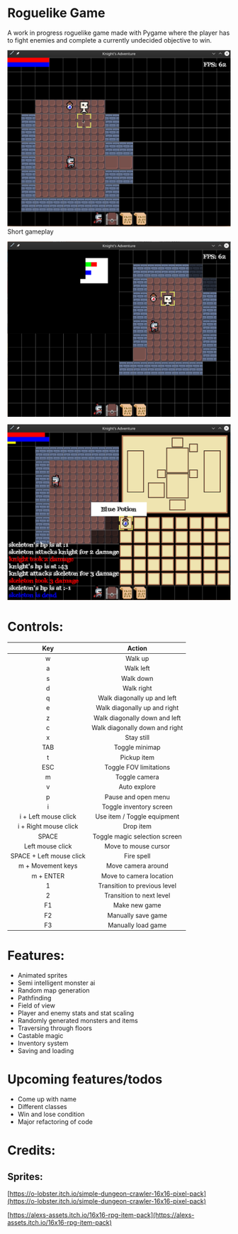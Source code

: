 # Roguelike Game
A work in progress roguelike game made with Pygame where the player has to fight enemies and complete a currently undecided objective to win.

![Demo](resource/readme/Demo.gif)
Short gameplay

![Still](resource/readme/Still.png)

![Inventory](resource/readme/Inventory.png)

# Controls:

| Key | Action |
|:---:|:---:|
| w   | Walk up |
| a   | Walk left |
| s   | Walk down |
| d   | Walk right |
| q   | Walk diagonally up and left |
| e   | Walk diagonally up and right |
| z   | Walk diagonally down and left |
| c   | Walk diagonally down and right |
| x   | Stay still |
| TAB | Toggle minimap |
| t   | Pickup item |
| ESC | Toggle FOV limitations |
| m   | Toggle camera |
| v   | Auto explore |
| p   | Pause and open menu |
| i   | Toggle inventory screen |
| i + Left mouse click | Use item / Toggle equipment |
| i + Right mouse click | Drop item |
| SPACE | Toggle magic selection screen |
| Left mouse click | Move to mouse cursor |
| SPACE + Left mouse click | Fire spell |
| m + Movement keys | Move camera around |
| m + ENTER | Move to camera location |
| 1 | Transition to previous level |
| 2 | Transition to next level |
| F1 | Make new game |
| F2 | Manually save game |
| F3 | Manually load game |

# Features:
- Animated sprites
- Semi intelligent monster ai
- Random map generation
- Pathfinding
- Field of view
- Player and enemy stats and stat scaling
- Randomly generated monsters and items
- Traversing through floors
- Castable magic
- Inventory system
- Saving and loading

# Upcoming features/todos
- Come up with name
- Different classes
- Win and lose condition
- Major refactoring of code

# Credits:  
## Sprites:
[https://o-lobster.itch.io/simple-dungeon-crawler-16x16-pixel-pack](https://o-lobster.itch.io/simple-dungeon-crawler-16x16-pixel-pack)

[https://alexs-assets.itch.io/16x16-rpg-item-pack](https://alexs-assets.itch.io/16x16-rpg-item-pack)

